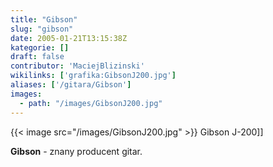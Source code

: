 ```yaml
---
title: "Gibson"
slug: "gibson"
date: 2005-01-21T13:15:38Z
kategorie: []
draft: false
contributor: 'MaciejBlizinski'
wikilinks: ['grafika:GibsonJ200.jpg']
aliases: ['/gitara/Gibson']
images:
  - path: "/images/GibsonJ200.jpg"
---
```

{{< image src="/images/GibsonJ200.jpg" >}} Gibson J-200\]\]

**Gibson** - znany producent gitar.
